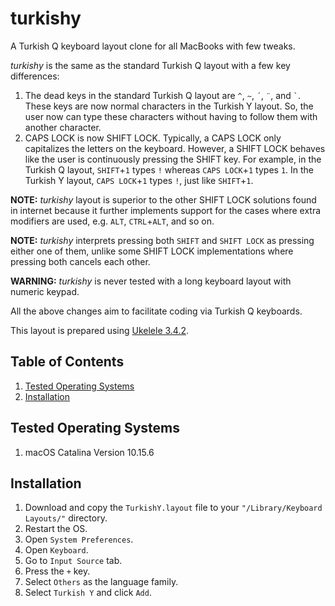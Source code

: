 # turkishy
A Turkish Q keyboard layout clone for all MacBooks with few tweaks.

*turkishy* is the same as the standard Turkish Q layout with a few key differences:

1. The dead keys in the standard Turkish Q layout are `^`, `~`, `´`, `¨`, and `` ` ``. These keys are now normal characters in the Turkish Y layout. So, the user now can type these characters without having to follow them with another character.
2. CAPS LOCK is now SHIFT LOCK. Typically, a CAPS LOCK only capitalizes the letters on the keyboard. However, a SHIFT LOCK behaves like the user is continuously pressing the SHIFT key. For example, in the Turkish Q layout, `SHIFT`+`1` types `!` whereas `CAPS LOCK`+`1` types `1`. In the Turkish Y layout, `CAPS LOCK`+`1` types `!`, just like `SHIFT`+`1`.

**NOTE:** *turkishy* layout is superior to the other SHIFT LOCK solutions found in internet because it further implements support for the cases where extra modifiers are used, e.g. `ALT`, `CTRL`+`ALT`, and so on.

**NOTE:** *turkishy* interprets pressing both `SHIFT` and `SHIFT LOCK` as pressing either one of them, unlike some SHIFT LOCK implementations where pressing both cancels each other.

**WARNING:** *turkishy* is never tested with a long keyboard layout with numeric keypad.

All the above changes aim to facilitate coding via Turkish Q keyboards.

This layout is prepared using [Ukelele 3.4.2](https://software.sil.org/ukelele/).

## Table of Contents
1. [Tested Operating Systems](#tested-systems)
2. [Installation](#installation)

<a name="tested-systems"></a>
## Tested Operating Systems
1. macOS Catalina Version 10.15.6

<a name="installation"></a>
## Installation
1. Download and copy the `TurkishY.layout` file to your `"/Library/Keyboard Layouts/"` directory.
2. Restart the OS.
3. Open `System Preferences`.
4. Open `Keyboard`.
5. Go to `Input Source` tab.
6. Press the `+` key.
7. Select `Others` as the language family.
8. Select `Turkish Y` and click `Add`. 
